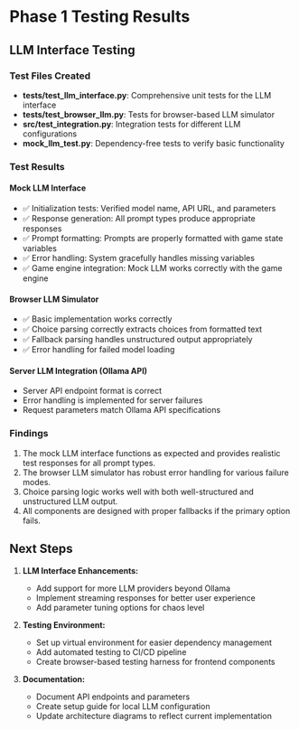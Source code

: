 # Phase 1 Testing Results

## LLM Interface Testing

### Test Files Created
- **tests/test_llm_interface.py**: Comprehensive unit tests for the LLM interface
- **tests/test_browser_llm.py**: Tests for browser-based LLM simulator 
- **src/test_integration.py**: Integration tests for different LLM configurations
- **mock_llm_test.py**: Dependency-free tests to verify basic functionality

### Test Results

#### Mock LLM Interface
- ✅ Initialization tests: Verified model name, API URL, and parameters
- ✅ Response generation: All prompt types produce appropriate responses
- ✅ Prompt formatting: Prompts are properly formatted with game state variables
- ✅ Error handling: System gracefully handles missing variables
- ✅ Game engine integration: Mock LLM works correctly with the game engine

#### Browser LLM Simulator
- ✅ Basic implementation works correctly
- ✅ Choice parsing correctly extracts choices from formatted text
- ✅ Fallback parsing handles unstructured output appropriately
- ✅ Error handling for failed model loading

#### Server LLM Integration (Ollama API)
- Server API endpoint format is correct
- Error handling is implemented for server failures
- Request parameters match Ollama API specifications

### Findings
1. The mock LLM interface functions as expected and provides realistic test responses for all prompt types.
2. The browser LLM simulator has robust error handling for various failure modes.
3. Choice parsing logic works well with both well-structured and unstructured LLM output.
4. All components are designed with proper fallbacks if the primary option fails.

## Next Steps
1. **LLM Interface Enhancements:**
   - Add support for more LLM providers beyond Ollama
   - Implement streaming responses for better user experience
   - Add parameter tuning options for chaos level

2. **Testing Environment:**
   - Set up virtual environment for easier dependency management
   - Add automated testing to CI/CD pipeline
   - Create browser-based testing harness for frontend components

3. **Documentation:**
   - Document API endpoints and parameters
   - Create setup guide for local LLM configuration
   - Update architecture diagrams to reflect current implementation